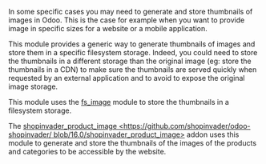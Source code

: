 In some specific cases you may need to generate and store thumbnails of
images in Odoo. This is the case for example when you want to provide
image in specific sizes for a website or a mobile application.

This module provides a generic way to generate thumbnails of images and
store them in a specific filesystem storage. Indeed, you could need to
store the thumbnails in a different storage than the original image (eg:
store the thumbnails in a CDN) to make sure the thumbnails are served
quickly when requested by an external application and to avoid to expose
the original image storage.

This module uses the
[fs_image](https://github.com/oca/storage/blob/16.0/fs_image/README.rst)
module to store the thumbnails in a filesystem storage.

The [shopinvader_product_image
\<https://github.com/shopinvader/odoo-shopinvader/
blob/16.0/shopinvader_product_image\>]() addon uses this module to
generate and store the thumbnails of the images of the products and
categories to be accessible by the website.

